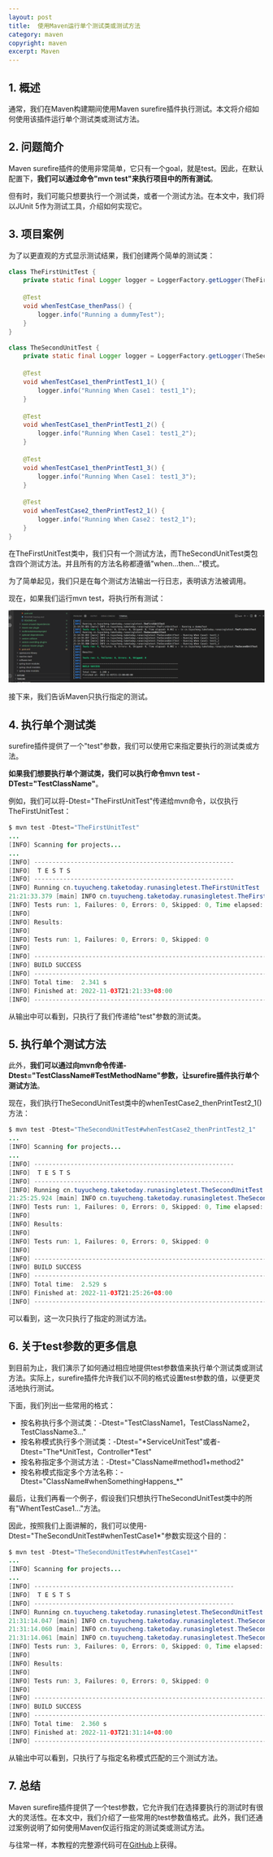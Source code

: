 ```yaml
---
layout: post
title:  使用Maven运行单个测试类或测试方法
category: maven
copyright: maven
excerpt: Maven
---
```


## 1. 概述

通常，我们在Maven构建期间使用Maven surefire插件执行测试。本文将介绍如何使用该插件运行单个测试类或测试方法。

## 2. 问题简介

Maven surefire插件的使用非常简单，它只有一个goal，就是test。因此，在默认配置下，**我们可以通过命令"mvn test"来执行项目中的所有测试**。

但有时，我们可能只想要执行一个测试类，或者一个测试方法。在本文中，我们将以JUnit 5作为测试工具，介绍如何实现它。

## 3. 项目案例

为了以更直观的方式显示测试结果，我们创建两个简单的测试类：

```java
class TheFirstUnitTest {
    private static final Logger logger = LoggerFactory.getLogger(TheFirstUnitTest.class);

    @Test
    void whenTestCase_thenPass() {
        logger.info("Running a dummyTest");
    }
}
```

```java
class TheSecondUnitTest {
    private static final Logger logger = LoggerFactory.getLogger(TheSecondUnitTest.class);

    @Test
    void whenTestCase1_thenPrintTest1_1() {
        logger.info("Running When Case1： test1_1");
    }

    @Test
    void whenTestCase1_thenPrintTest1_2() {
        logger.info("Running When Case1： test1_2");
    }

    @Test
    void whenTestCase1_thenPrintTest1_3() {
        logger.info("Running When Case1： test1_3");
    }

    @Test
    void whenTestCase2_thenPrintTest2_1() {
        logger.info("Running When Case2： test2_1");
    }
}
```

在TheFirstUnitTest类中，我们只有一个测试方法，而TheSecondUnitTest类包含四个测试方法。并且所有的方法名称都遵循"when...then..."模式。

为了简单起见，我们只是在每个测试方法输出一行日志，表明该方法被调用。

现在，如果我们运行mvn test，将执行所有测试：

![](/assets/images/2023/maven/mavenrunsingletest01.png)

接下来，我们告诉Maven只执行指定的测试。

## 4. 执行单个测试类

surefire插件提供了一个"test"参数，我们可以使用它来指定要执行的测试类或方法。

**如果我们想要执行单个测试类，我们可以执行命令mvn test -DTest="TestClassName"**。

例如，我们可以将-Dtest="TheFirstUnitTest"传递给mvn命令，以仅执行TheFirstUnitTest：

```java
$ mvn test -Dtest="TheFirstUnitTest"
...
[INFO] Scanning for projects...
...
[INFO] -------------------------------------------------------
[INFO]  T E S T S
[INFO] -------------------------------------------------------
[INFO] Running cn.tuyucheng.taketoday.runasingletest.TheFirstUnitTest
21:21:33.379 [main] INFO cn.tuyucheng.taketoday.runasingletest.TheFirstUnitTest - Running a dummyTest
[INFO] Tests run: 1, Failures: 0, Errors: 0, Skipped: 0, Time elapsed: 0.063 s - in cn.tuyucheng.taketoday.runasingletest.TheFirstUnitTest
[INFO] 
[INFO] Results:
[INFO]
[INFO] Tests run: 1, Failures: 0, Errors: 0, Skipped: 0
[INFO]
[INFO] ------------------------------------------------------------------------
[INFO] BUILD SUCCESS
[INFO] ------------------------------------------------------------------------
[INFO] Total time:  2.341 s
[INFO] Finished at: 2022-11-03T21:21:33+08:00
[INFO] ------------------------------------------------------------------------
```

从输出中可以看到，只执行了我们传递给"test"参数的测试类。

## 5. 执行单个测试方法

此外，**我们可以通过向mvn命令传递-Dtest="TestClassName#TestMethodName"参数，让surefire插件执行单个测试方法**。

现在，我们执行TheSecondUnitTest类中的whenTestCase2_thenPrintTest2_1()方法：

```java
$ mvn test -Dtest="TheSecondUnitTest#whenTestCase2_thenPrintTest2_1"    
...
[INFO] Scanning for projects...
...
[INFO] -------------------------------------------------------
[INFO]  T E S T S
[INFO] -------------------------------------------------------
[INFO] Running cn.tuyucheng.taketoday.runasingletest.TheSecondUnitTest
21:25:25.924 [main] INFO cn.tuyucheng.taketoday.runasingletest.TheSecondUnitTest - Running When Case2: test2_1
[INFO] Tests run: 1, Failures: 0, Errors: 0, Skipped: 0, Time elapsed: 0.06 s - in cn.tuyucheng.taketoday.runasingletest.TheSecondUnitTest
[INFO] 
[INFO] Results:
[INFO]
[INFO] Tests run: 1, Failures: 0, Errors: 0, Skipped: 0
[INFO]
[INFO] ------------------------------------------------------------------------
[INFO] BUILD SUCCESS
[INFO] ------------------------------------------------------------------------
[INFO] Total time:  2.529 s
[INFO] Finished at: 2022-11-03T21:25:26+08:00
[INFO] ------------------------------------------------------------------------
```

可以看到，这一次只执行了指定的测试方法。

## 6. 关于test参数的更多信息

到目前为止，我们演示了如何通过相应地提供test参数值来执行单个测试类或测试方法。实际上，surefire插件允许我们以不同的格式设置test参数的值，以便更灵活地执行测试。

下面，我们列出一些常用的格式：

+ 按名称执行多个测试类：-Dtest="TestClassName1，TestClassName2，TestClassName3..."
+ 按名称模式执行多个测试类：-Dtest="\*ServiceUnitTest"或者-Dtest="The\*UnitTest，Controller\*Test"
+ 按名称指定多个测试方法：-Dtest="ClassName#method1+method2"
+ 按名称模式指定多个方法名称：-Dtest="ClassName#whenSomethingHappens_\*"

最后，让我们再看一个例子，假设我们只想执行TheSecondUnitTest类中的所有"WhentTestCase1..."方法。

因此，按照我们上面讲解的，我们可以使用-Dtest="TheSecondUnitTest#whenTestCase1\*"参数实现这个目的：

```java
$ mvn test -Dtest="TheSecondUnitTest#whenTestCase1*"
...
[INFO] Scanning for projects...
...
[INFO] -------------------------------------------------------
[INFO]  T E S T S
[INFO] -------------------------------------------------------
[INFO] Running cn.tuyucheng.taketoday.runasingletest.TheSecondUnitTest
21:31:14.047 [main] INFO cn.tuyucheng.taketoday.runasingletest.TheSecondUnitTest - Running When Case1: test1_1
21:31:14.060 [main] INFO cn.tuyucheng.taketoday.runasingletest.TheSecondUnitTest - Running When Case1: test1_2
21:31:14.061 [main] INFO cn.tuyucheng.taketoday.runasingletest.TheSecondUnitTest - Running When Case1: test1_3
[INFO] Tests run: 3, Failures: 0, Errors: 0, Skipped: 0, Time elapsed: 0.065 s - in cn.tuyucheng.taketoday.runasingletest.TheSecondUnitTest
[INFO] 
[INFO] Results:
[INFO]
[INFO] Tests run: 3, Failures: 0, Errors: 0, Skipped: 0
[INFO]
[INFO] ------------------------------------------------------------------------
[INFO] BUILD SUCCESS
[INFO] ------------------------------------------------------------------------
[INFO] Total time:  2.360 s
[INFO] Finished at: 2022-11-03T21:31:14+08:00
[INFO] ------------------------------------------------------------------------
```

从输出中可以看到，只执行了与指定名称模式匹配的三个测试方法。

## 7. 总结

Maven surefire插件提供了一个test参数，它允许我们在选择要执行的测试时有很大的灵活性。在本文中，我们介绍了一些常用的test参数值格式。此外，我们还通过案例说明了如何使用Maven仅运行指定的测试类或测试方法。

与往常一样，本教程的完整源代码可在[GitHub](https://github.com/tuyucheng7/taketoday-tutorial4j/tree/master/maven.modules)上获得。
